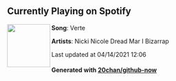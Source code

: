 ## Currently Playing on Spotify

[<img align="left" width="100" src="https://i.scdn.co/image/ab67616d00001e0272b1d033c4df671870183589">](https://open.spotify.com/album/3NXbwVxHga0cmLdnRIDX64)

**Song**: Verte

**Artists**: Nicki Nicole Dread Mar I Bizarrap

Last updated at 04/14/2021 12:06

#### Generated with [20chan/github-now](https://github.com/20chan/github-now)